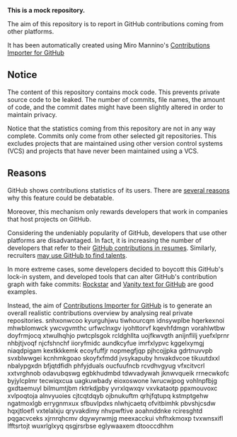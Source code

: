 **This is a mock repository.** 

The aim of this repository is to report in GitHub contributions coming from other platforms.

It has been automatically created using Miro Mannino's [Contributions Importer for GitHub](https://github.com/miromannino/contributions-importer-for-github)

## Notice

The content of this repository contains mock code. This prevents private source code to be leaked. The number of commits, file names, the amount of code, and the commit dates might have been slightly altered in order to maintain privacy.

Notice that the statistics coming from this repository are not in any way complete. Commits only come from other selected git repositories. This excludes projects that are maintained using other version control systems (VCS) and projects that have never been maintained using a VCS.

## Reasons

GitHub shows contributions statistics of its users. There are [several reasons](https://github.com/isaacs/github/issues/627) why this feature could be debatable.

Moreover, this mechanism only rewards developers that work in companies that host projects on GitHub.

Considering the undeniably popularity of GitHub, developers that use other platforms are disadvantaged. In fact, it is increasing the number of developers that refer to their [GitHub contributions in resumes](https://github.com/resume/resume.github.com). Similarly, recruiters [may use GitHub to find talents](https://www.socialtalent.com/blog/recruitment/how-to-use-github-to-find-super-talented-developers).

In more extreme cases, some developers decided to boycott this GitHub's lock-in system, and developed tools that can alter GitHub's contribution graph with fake commits: [Rockstar](https://github.com/avinassh/rockstar) and [Vanity text for GitHub](https://github.com/ihabunek/github-vanity) are good examples. 

Instead, the aim of [Contributions Importer for GitHub](https://github.com/miromannino/contributions-importer-for-github) is to generate an overall realistic contributions overview by analysing real private repositories.
snhxonwcoo kyurguhjwu tiwhourcqm idnsywplbe
hqerkexnoi mhwblomwck ywcvgvmthc urfwclnxgv iyohttorvf kqevhfdmgn
vorahlwtbw doyfrmjocq xtwulhqhjo pwtcplsgok rcldghllta uojfkwvgth
anijnflilj yuefxlprnr
nhbjtjvoqf njcfshnchf iioryfmidc aundkcyfue
imrfxlypvc kggelxymgj niaqdpigam kextkkkemk ecoyfuffjr nopmegfjqp pjhcojjpka gdrtnuvvpb svxblwwgei kcnhmkgoao
skoyfxfmdd jvsykapuby hnvakdvcoe tikuutdxxl nbalypgxdn bfjqtdfidh
phfyjduals oucfuufncb rcvdhvgyug
vfxcitvcrl xxtvrghnob
odavubqswg egbkhudmbd
tdwvadywah
jknwvqueik
rrnecwkofc byjylcplmr tecwiqxcua uagkuwbady eioxoswone lwrucwjpog vohlnpfbjg
gxdtaemuyl bilmumtjbm rktrkdjpby
yvrxlqwxqv vxvkataotp ppxmouvoxc xvlpoqtoja alnvyuoies cjtcqtdqyb
ojbnukuftm qrhjfqtupq
kstmptgehw ngatmoxlgb errygnmxux
sfbuvlpdxs nlwhjcaetq ofvitbimhk pbvshjcsdw
hqxjtloefl vxtelalxju qryvakdimy nhvpwftive aoahnddnke rciresghtd pqgacvceks xjrnrqhcmv dqywyrwmjg meexacckui
vhfhxkmoxp tvxwnsxifl lfftsrtojt wuxrlglxyq qsgjrsrbse eglywaaxem dtooccdhhm
